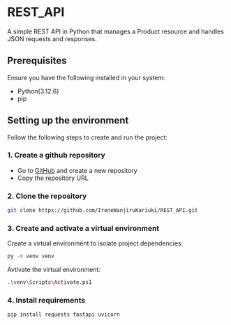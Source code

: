 # REST_API

A simple REST API in Python that manages a Product resource and handles JSON requests and responses.

## Prerequisites
Ensure you have the following installed in your system:
 - Python(3.12.6)
 - pip

## Setting up the environment
Follow the following steps to create and run the project:

### 1. Create a github repository
 - Go to [GitHub](https://github.com/) and create a new repository
 - Copy the repository URL

### 2. Clone the repository
 ```bash
 git clone https://github.com/IreneWanjiruKariuki/REST_API.git
 ```

 ### 3. Create and activate a virtual environment
 Create a virtual environment to isolate project dependencies:

 ```bash
 py -m venv venv
 ```

 Avtivate the virtual environment:


 ```bash
 .\venv\Scripts\Activate.ps1
 ```

 ### 4. Install requirements
 
 ```bash
 pip install requests fastapi uvicorn
 ```